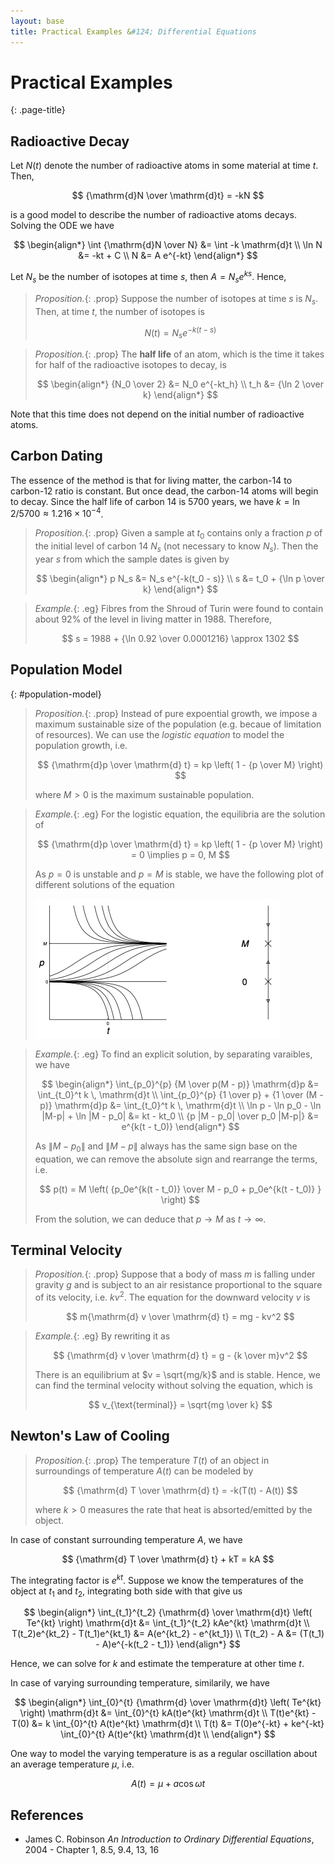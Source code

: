 ```yaml
---
layout: base
title: Practical Examples &#124; Differential Equations
---
```


# Practical Examples
{: .page-title}

## Radioactive Decay

Let $N(t)$ denote the number of radioactive atoms in some material at time $t$. Then,

$$
{\mathrm{d}N \over \mathrm{d}t} = -kN
$$

is a good model to describe the number of radioactive atoms decays.
Solving the ODE we have

$$
\begin{align*}
\int {\mathrm{d}N \over N} &= \int -k \mathrm{d}t \\
\ln N &= -kt + C \\
N &= A e^{-kt}
\end{align*}
$$

Let $N_s$ be the number of isotopes at time $s$, then $A = N_s e^{ks}$. Hence,

> *Proposition.*{: .prop}
> Suppose the number of isotopes at time $s$ is $N_s$. Then, at time $t$, the number of isotopes is
>
> $$
  N(t) = N_s e^{-k(t - s)}
  $$

> *Proposition.*{: .prop}
> The **half life** of an atom, which is the time it takes for half of the radioactive isotopes to decay, is
>
> $$
  \begin{align*}
  {N_0 \over 2} &= N_0 e^{-kt_h} \\
  t_h &= {\ln 2 \over k}
  \end{align*}
  $$

Note that this time does not depend on the initial number of radioactive atoms.

## Carbon Dating

The essence of the method is that for living matter, the carbon-14 to carbon-12 ratio is constant.
But once dead, the carbon-14 atoms will begin to decay.
Since the half life of carbon 14 is 5700 years, we have $k = \ln 2 / 5700 \approx 1.216 \times 10^{-4}$.

> *Proposition.*{: .prop}
> Given a sample at $t_0$ contains only a fraction $p$ of the initial level of carbon 14 $N_s$ (not necessary to know $N_s$).
> Then the year $s$ from which the sample dates is given by
>
> $$
  \begin{align*}
  p N_s &= N_s e^{-k(t_0 - s)} \\
  s &= t_0 + {\ln p \over k}
  \end{align*}
  $$

> *Example.*{: .eg}
> Fibres from the Shroud of Turin were found to contain about 92% of the level in living matter in 1988.
> Therefore,
>
> $$
  s = 1988 + {\ln 0.92 \over 0.0001216} \approx 1302
  $$

## Population Model
{: #population-model}

> *Proposition.*{: .prop}
> Instead of pure expoential growth, we impose a maximum sustainable size of the population (e.g. becaue of limitation of resources).
> We can use the _logistic equation_ to model the population growth, i.e.
>
> $$
  {\mathrm{d}p \over \mathrm{d} t} = kp \left( 1 - {p \over M} \right)
  $$
>
> where $M > 0$ is the maximum sustainable population.

> *Example.*{: .eg}
> For the logistic equation, the equilibria are the solution of
>
> $$
  {\mathrm{d}p \over \mathrm{d} t} = kp \left( 1 - {p \over M} \right) = 0 \implies p = 0, M
  $$
>
> As $p = 0$ is unstable and $p = M$ is stable, we have the following plot of different solutions of the equation
>
> ![Logistic Equation Phase Diagram](../images/differential-equations/example-logistic-equation.png)

> *Example.*{: .eg}
> To find an explicit solution, by separating varaibles, we have
>
> $$
  \begin{align*}
  \int_{p_0}^{p} {M \over p(M - p)} \mathrm{d}p &= \int_{t_0}^t k \, \mathrm{d}t \\
  \int_{p_0}^{p} {1 \over p} + {1 \over (M - p)} \mathrm{d}p &= \int_{t_0}^t k \, \mathrm{d}t \\
  \ln p - \ln p_0 - \ln |M-p| + \ln |M - p_0| &= kt - kt_0 \\
  {p |M - p_0| \over p_0 |M-p|} &= e^{k(t - t_0)}
  \end{align*}
  $$
>
> As $\|M - p_0\|$ and $\|M - p\|$ always has the same sign base on the equation,
> we can remove the absolute sign and rearrange the terms, i.e.
>
> $$
  p(t) = M \left( {p_0e^{k(t - t_0)} \over M - p_0 + p_0e^{k(t - t_0)} } \right)
  $$
>
> From the solution, we can deduce that $p \to M$ as $t \to \infty$.

## Terminal Velocity

> *Proposition.*{: .prop}
> Suppose that a body of mass $m$ is falling under gravity $g$ and is subject to an air resistance proportional to the square of its velocity, i.e. $kv^2$.
> The equation for the downward velocity $v$ is
>
> $$
  m{\mathrm{d} v \over \mathrm{d} t} = mg - kv^2
  $$

> *Example.*{: .eg}
> By rewriting it as
>
> $$
  {\mathrm{d} v \over \mathrm{d} t} = g - {k \over m}v^2
  $$
>
> There is an equilibrium at $v = \sqrt{mg/k}$ and is stable.
> Hence, we can find the terminal velocity without solving the equation, which is
>
> $$
  v_{\text{terminal}} = \sqrt{mg \over k}
  $$

## Newton's Law of Cooling

> *Proposition.*{: .prop}
> The temperature $T(t)$ of an object in surroundings of temperature $A(t)$ can be modeled by
>
> $$
  {\mathrm{d} T \over \mathrm{d} t} = -k(T(t) - A(t))
  $$
>
> where $k > 0$ measures the rate that heat is absorted/emitted by the object.

In case of constant surrounding temperature $A$, we have

$$
{\mathrm{d} T \over \mathrm{d} t} + kT = kA
$$

The integrating factor is $e^{kt}$. Suppose we know the temperatures of the object at $t_1$ and $t_2$, integrating both side with that give us

$$
\begin{align*}
\int_{t_1}^{t_2} {\mathrm{d} \over \mathrm{d}t} \left( Te^{kt} \right) \mathrm{d}t &= \int_{t_1}^{t_2} kAe^{kt} \mathrm{d}t \\
T(t_2)e^{kt_2} - T(t_1)e^{kt_1} &= A(e^{kt_2} - e^{kt_1}) \\
T(t_2) - A &= (T(t_1) - A)e^{-k(t_2 - t_1)}
\end{align*}
$$

Hence, we can solve for $k$ and estimate the temperature at other time $t$.

In case of varying surrounding temperature, similarily, we have

$$
\begin{align*}
\int_{0}^{t} {\mathrm{d} \over \mathrm{d}t} \left( Te^{kt} \right) \mathrm{d}t &= \int_{0}^{t} kA(t)e^{kt} \mathrm{d}t \\
T(t)e^{kt} - T(0) &= k \int_{0}^{t} A(t)e^{kt} \mathrm{d}t \\
T(t) &= T(0)e^{-kt} + ke^{-kt} \int_{0}^{t} A(t)e^{kt} \mathrm{d}t \\
\end{align*}
$$

One way to model the varying temperature is as a regular oscillation about an average temperature $\mu$, i.e.

$$
A(t) = \mu + a \cos \omega t
$$

## References

* James C. Robinson _An Introduction to Ordinary Differential Equations_, 2004 - Chapter 1, 8.5, 9.4, 13, 16

